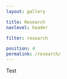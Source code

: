 ```yaml
---
layout: gallery

title: Research
navlevel: header

filter: research

position: 4
permalink: /research/
---
```


Test